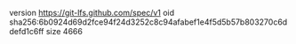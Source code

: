 version https://git-lfs.github.com/spec/v1
oid sha256:6b0924d69d2fce94f24d3252c8c94afabef1e4f5d5b57b803270c6ddefd1c6ff
size 4666
